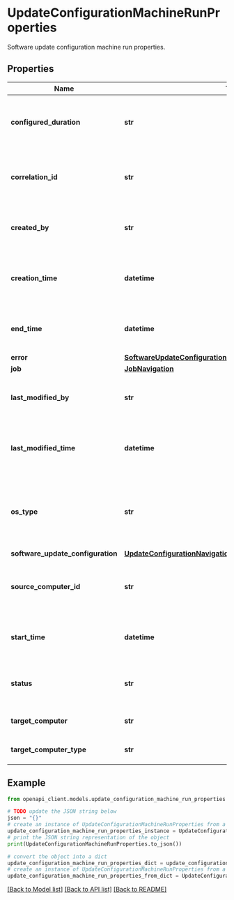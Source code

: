 # UpdateConfigurationMachineRunProperties

Software update configuration machine run properties.

## Properties

Name | Type | Description | Notes
------------ | ------------- | ------------- | -------------
**configured_duration** | **str** | configured duration for the software update configuration run. | [optional] [readonly] 
**correlation_id** | **str** | correlation id of the software update configuration machine run | [optional] [readonly] 
**created_by** | **str** | createdBy property, which only appears in the response. | [optional] [readonly] 
**creation_time** | **datetime** | Creation time of the resource, which only appears in the response. | [optional] [readonly] 
**end_time** | **datetime** | End time of the software update configuration machine run. | [optional] [readonly] 
**error** | [**SoftwareUpdateConfigurationMachineRunsListDefaultResponse**](SoftwareUpdateConfigurationMachineRunsListDefaultResponse.md) |  | [optional] 
**job** | [**JobNavigation**](JobNavigation.md) |  | [optional] 
**last_modified_by** | **str** | lastModifiedBy property, which only appears in the response. | [optional] [readonly] 
**last_modified_time** | **datetime** | Last time resource was modified, which only appears in the response. | [optional] [readonly] 
**os_type** | **str** | Operating system target of the software update configuration triggered this run | [optional] [readonly] 
**software_update_configuration** | [**UpdateConfigurationNavigation**](UpdateConfigurationNavigation.md) |  | [optional] 
**source_computer_id** | **str** | source computer id of the software update configuration machine run | [optional] [readonly] 
**start_time** | **datetime** | Start time of the software update configuration machine run. | [optional] [readonly] 
**status** | **str** | Status of the software update configuration machine run. | [optional] [readonly] 
**target_computer** | **str** | name of the updated computer | [optional] [readonly] 
**target_computer_type** | **str** | type of the updated computer. | [optional] [readonly] 

## Example

```python
from openapi_client.models.update_configuration_machine_run_properties import UpdateConfigurationMachineRunProperties

# TODO update the JSON string below
json = "{}"
# create an instance of UpdateConfigurationMachineRunProperties from a JSON string
update_configuration_machine_run_properties_instance = UpdateConfigurationMachineRunProperties.from_json(json)
# print the JSON string representation of the object
print(UpdateConfigurationMachineRunProperties.to_json())

# convert the object into a dict
update_configuration_machine_run_properties_dict = update_configuration_machine_run_properties_instance.to_dict()
# create an instance of UpdateConfigurationMachineRunProperties from a dict
update_configuration_machine_run_properties_from_dict = UpdateConfigurationMachineRunProperties.from_dict(update_configuration_machine_run_properties_dict)
```
[[Back to Model list]](../README.md#documentation-for-models) [[Back to API list]](../README.md#documentation-for-api-endpoints) [[Back to README]](../README.md)


